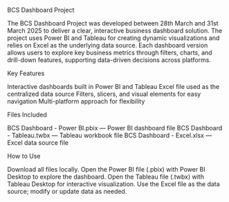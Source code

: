 BCS Dashboard Project

The BCS Dashboard Project was developed between 28th March and 31st March 2025 to deliver a clear, interactive business dashboard solution. The project uses Power BI and Tableau for creating dynamic visualizations and relies on Excel as the underlying data source.
Each dashboard version allows users to explore key business metrics through filters, charts, and drill-down features, supporting data-driven decisions across platforms.


Key Features

Interactive dashboards built in Power BI and Tableau
Excel file used as the centralized data source
Filters, slicers, and visual elements for easy navigation
Multi-platform approach for flexibility


Files Included

BCS Dashboard - Power BI.pbix — Power BI dashboard file
BCS Dashboard - Tableau.twbx — Tableau workbook file
BCS Dashboard - Excel.xlsx — Excel data source file


How to Use

Download all files locally.
Open the Power BI file (.pbix) with Power BI Desktop to explore the dashboard.
Open the Tableau file (.twbx) with Tableau Desktop for interactive visualization.
Use the Excel file as the data source; modify or update data as needed.
